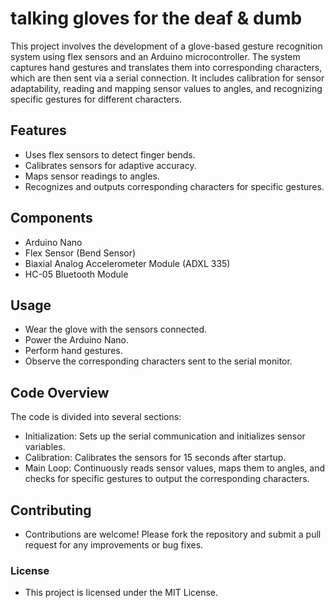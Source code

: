 # talking gloves for the deaf & dumb

This project involves the development of a glove-based gesture recognition system using flex sensors and an Arduino microcontroller. The system captures hand gestures and translates them into corresponding characters, which are then sent via a serial connection. It includes calibration for sensor adaptability, reading and mapping sensor values to angles, and recognizing specific gestures for different characters.

## Features
- Uses flex sensors to detect finger bends.
- Calibrates sensors for adaptive accuracy.
- Maps sensor readings to angles.
- Recognizes and outputs corresponding characters for specific gestures.

## Components
- Arduino Nano
- Flex Sensor (Bend Sensor)
- Biaxial Analog Accelerometer Module (ADXL 335)
- HC-05 Bluetooth Module

## Usage
- Wear the glove with the sensors connected.
- Power the Arduino Nano.
- Perform hand gestures.
- Observe the corresponding characters sent to the serial monitor.

## Code Overview
The code is divided into several sections:

- Initialization: Sets up the serial communication and initializes sensor variables.
- Calibration: Calibrates the sensors for 15 seconds after startup.
- Main Loop: Continuously reads sensor values, maps them to angles, and checks for specific gestures to output the corresponding characters.

## Contributing
- Contributions are welcome! Please fork the repository and submit a pull request for any improvements or bug fixes.

### License
- This project is licensed under the MIT License.
